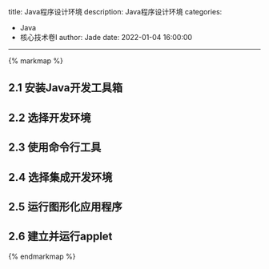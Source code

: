 title: Java程序设计环境
description: Java程序设计环境
categories: 
  - Java
  - 核心技术卷I
author: Jade
date: 2022-01-04 16:00:00
---

{% markmap %}

## 2.1 安装Java开发工具箱

## 2.2 选择开发环境

## 2.3 使用命令行工具

## 2.4 选择集成开发环境

## 2.5 运行图形化应用程序

## 2.6 建立并运行applet

{% endmarkmap %}

